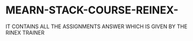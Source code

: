 # MEARN-STACK-COURSE-REINEX-
IT CONTAINS ALL THE ASSIGNMENTS ANSWER WHICH IS GIVEN BY THE RINEX TRAINER
